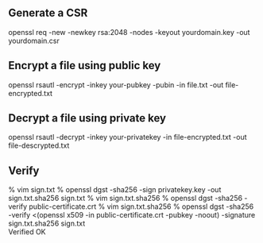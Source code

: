 ## Generate a CSR 
openssl req -new -newkey rsa:2048 -nodes -keyout yourdomain.key -out yourdomain.csr

## Encrypt a file using public key
openssl rsautl -encrypt -inkey your-pubkey -pubin -in file.txt -out file-encrypted.txt

## Decrypt a file using private key
openssl rsautl -decrypt -inkey your-privatekey -in file-encrypted.txt -out file-descrypted.txt

## Verify
% vim sign.txt                                                                                                                 % openssl dgst -sha256 -sign privatekey.key -out sign.txt.sha256 sign.txt                                                      % vim sign.txt.sha256                                                                                                         % openssl dgst -sha256 -verify public-certificate.crt                                                                          % vim sign.txt.sha256                                                                                                         % openssl dgst -sha256 -verify <(openssl x509 -in public-certificate.crt -pubkey -noout) -signature sign.txt.sha256 sign.txt             
Verified OK
